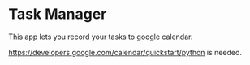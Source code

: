 # Task Manager
This app lets you record your tasks to google calendar.

https://developers.google.com/calendar/quickstart/python is needed.
